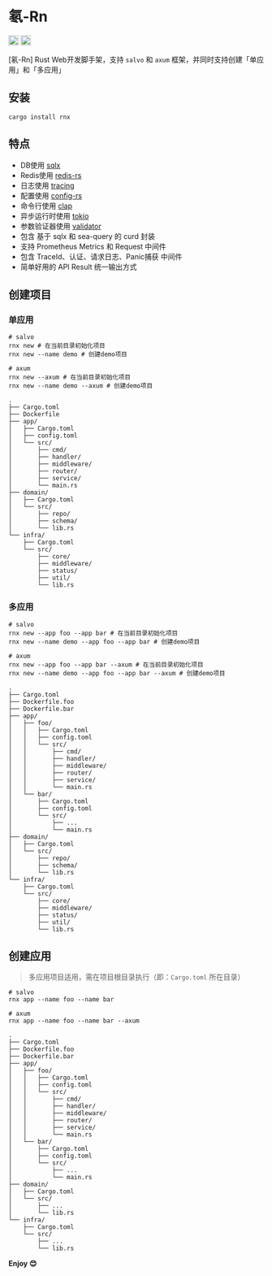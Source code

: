 # 氡-Rn

[<img alt="crates.io" src="https://img.shields.io/crates/v/rnx.svg?style=for-the-badge&color=fc8d62&logo=rust" height="20">](https://crates.io/crates/rnx)
[<img alt="MIT" src="http://img.shields.io/badge/license-MIT-brightgreen.svg?style=for-the-badge" height="20">](http://opensource.org/licenses/MIT)

[氡-Rn] Rust Web开发脚手架，支持 `salvo` 和 `axum` 框架，并同时支持创建「单应用」和「多应用」

## 安装

```shell
cargo install rnx
```

## 特点

- DB使用 [sqlx](https://github.com/launchbadge/sqlx)
- Redis使用 [redis-rs](https://github.com/redis-rs/redis-rs)
- 日志使用 [tracing](https://github.com/tokio-rs/tracing)
- 配置使用 [config-rs](https://github.com/mehcode/config-rs)
- 命令行使用 [clap](https://github.com/clap-rs/clap)
- 异步运行时使用 [tokio](https://github.com/tokio-rs/tokio)
- 参数验证器使用 [validator](https://github.com/Keats/validator)
- 包含 基于 sqlx 和 sea-query 的 curd 封装
- 支持 Prometheus Metrics 和 Request 中间件
- 包含 TraceId、认证、请求日志、Panic捕获 中间件
- 简单好用的 API Result 统一输出方式

## 创建项目

### 单应用

```shell
# salvo
rnx new # 在当前目录初始化项目
rnx new --name demo # 创建demo项目

# axum
rnx new --axum # 在当前目录初始化项目
rnx new --name demo --axum # 创建demo项目

.
├── Cargo.toml
├── Dockerfile
├── app/
│   ├── Cargo.toml
│   ├── config.toml
│   └── src/
│       ├── cmd/
│       ├── handler/
│       ├── middleware/
│       ├── router/
│       ├── service/
│       └── main.rs
├── domain/
│   ├── Cargo.toml
│   └── src/
│       ├── repo/
│       ├── schema/
│       └── lib.rs
└── infra/
    ├── Cargo.toml
    └── src/
        ├── core/
        ├── middleware/
        ├── status/
        ├── util/
        └── lib.rs

```

### 多应用

```shell
# salvo
rnx new --app foo --app bar # 在当前目录初始化项目
rnx new --name demo --app foo --app bar # 创建demo项目

# axum
rnx new --app foo --app bar --axum # 在当前目录初始化项目
rnx new --name demo --app foo --app bar --axum # 创建demo项目

.
├── Cargo.toml
├── Dockerfile.foo
├── Dockerfile.bar
├── app/
│   ├── foo/
│   │   ├── Cargo.toml
│   │   ├── config.toml
│   │   └── src/
│   │       ├── cmd/
│   │       ├── handler/
│   │       ├── middleware/
│   │       ├── router/
│   │       ├── service/
│   │       └── main.rs
│   └── bar/
│       ├── Cargo.toml
│       ├── config.toml
│       └── src/
│           ├── ...
│           └── main.rs
├── domain/
│   ├── Cargo.toml
│   └── src/
│       ├── repo/
│       ├── schema/
│       └── lib.rs
└── infra/
    ├── Cargo.toml
    └── src/
        ├── core/
        ├── middleware/
        ├── status/
        ├── util/
        └── lib.rs
```

## 创建应用

> 多应用项目适用，需在项目根目录执行（即：`Cargo.toml` 所在目录）

```shell
# salvo
rnx app --name foo --name bar

# axum
rnx app --name foo --name bar --axum

.
├── Cargo.toml
├── Dockerfile.foo
├── Dockerfile.bar
├── app/
│   ├── foo/
│   │   ├── Cargo.toml
│   │   ├── config.toml
│   │   └── src/
│   │       ├── cmd/
│   │       ├── handler/
│   │       ├── middleware/
│   │       ├── router/
│   │       ├── service/
│   │       └── main.rs
│   └── bar/
│       ├── Cargo.toml
│       ├── config.toml
│       └── src/
│           ├── ...
│           └── main.rs
├── domain/
│   ├── Cargo.toml
│   └── src/
│       ├── ...
│       └── lib.rs
└── infra/
    ├── Cargo.toml
    └── src/
        ├── ...
        └── lib.rs
```

**Enjoy 😊**
